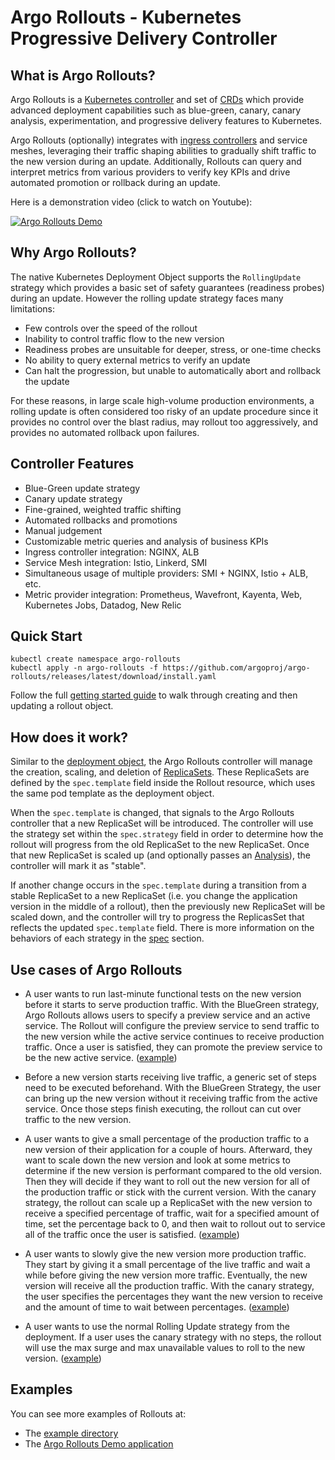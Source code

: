 # Argo Rollouts - Kubernetes Progressive Delivery Controller

## What is Argo Rollouts?
Argo Rollouts is a [Kubernetes controller](https://kubernetes.io/docs/concepts/architecture/controller/) and set of [CRDs](https://kubernetes.io/docs/concepts/extend-kubernetes/api-extension/custom-resources/) which provide advanced deployment capabilities such as blue-green, canary, canary analysis, experimentation, and progressive delivery features to Kubernetes. 

Argo Rollouts (optionally) integrates with [ingress controllers](https://kubernetes.io/docs/concepts/services-networking/ingress/) and service meshes, leveraging their traffic shaping abilities to gradually shift traffic to the new version during an update. Additionally, Rollouts can query and interpret metrics from various providers to verify key KPIs and drive automated promotion or rollback during an update.

Here is a demonstration video (click to watch on Youtube):

[![Argo Rollouts Demo](https://img.youtube.com/vi/hIL0E2gLkf8/0.jpg)](https://youtu.be/hIL0E2gLkf8)

## Why Argo Rollouts?
The native Kubernetes Deployment Object supports the `RollingUpdate` strategy which provides a basic set of safety guarantees (readiness probes) during an update. However the rolling update strategy faces many limitations:

* Few controls over the speed of the rollout
* Inability to control traffic flow to the new version
* Readiness probes are unsuitable for deeper, stress, or one-time checks
* No ability to query external metrics to verify an update
* Can halt the progression, but unable to automatically abort and rollback the update

For these reasons, in large scale high-volume production environments, a rolling update is often considered too risky of an update procedure since it provides no control over the blast radius, may rollout too aggressively, and provides no automated rollback upon failures.

## Controller Features
* Blue-Green update strategy
* Canary update strategy
* Fine-grained, weighted traffic shifting
* Automated rollbacks and promotions
* Manual judgement
* Customizable metric queries and analysis of business KPIs
* Ingress controller integration: NGINX, ALB
* Service Mesh integration: Istio, Linkerd, SMI
* Simultaneous usage of multiple providers: SMI + NGINX, Istio + ALB, etc.
* Metric provider integration: Prometheus, Wavefront, Kayenta, Web, Kubernetes Jobs, Datadog, New Relic

## Quick Start

```
kubectl create namespace argo-rollouts
kubectl apply -n argo-rollouts -f https://github.com/argoproj/argo-rollouts/releases/latest/download/install.yaml
```

Follow the full [getting started guide](getting-started.md) to walk through creating and then updating a rollout object. 

## How does it work?
Similar to the [deployment object](https://kubernetes.io/docs/concepts/workloads/controllers/deployment/), the Argo Rollouts controller will manage the creation, scaling, and deletion of [ReplicaSets](https://kubernetes.io/docs/concepts/workloads/controllers/replicaset/). These ReplicaSets are defined by the `spec.template` field inside the Rollout resource, which uses the same pod template as the deployment object. 

When the `spec.template` is changed, that signals to the Argo Rollouts controller that a new ReplicaSet will be introduced. The controller will use the strategy set within the `spec.strategy` field in order to determine how the rollout will progress from the old ReplicaSet to the new ReplicaSet. Once that new ReplicaSet is scaled up (and optionally passes an [Analysis](features/analysis/)), the controller will mark it as "stable". 

If another change occurs in the `spec.template` during a transition from a stable ReplicaSet to a new ReplicaSet (i.e. you change the application version in the middle of a rollout), then the previously new ReplicaSet will be scaled down, and the controller will try to progress the ReplicasSet that reflects the updated `spec.template` field. There is more information on the behaviors of each strategy in the [spec](features/specification/) section.

## Use cases of Argo Rollouts

- A user wants to run last-minute functional tests on the new version before it starts to serve production traffic. With the BlueGreen strategy, Argo Rollouts allows users to specify a preview service and an active service. The Rollout will configure the preview service to send traffic to the new version while the active service continues to receive production traffic. Once a user is satisfied, they can promote the preview service to be the new active service. ([example](https://github.com/argoproj/argo-rollouts/blob/master/examples/rollout-bluegreen.yaml))

- Before a new version starts receiving live traffic, a generic set of steps need to be executed beforehand. With the BlueGreen Strategy, the user can bring up the new version without it receiving traffic from the active service. Once those steps finish executing, the rollout can cut over traffic to the new version.

- A user wants to give a small percentage of the production traffic to a new version of their application for a couple of hours. Afterward, they want to scale down the new version and look at some metrics to determine if the new version is performant compared to the old version. Then they will decide if they want to roll out the new version for all of the production traffic or stick with the current version. With the canary strategy, the rollout can scale up a ReplicaSet with the new version to receive a specified percentage of traffic, wait for a specified amount of time, set the percentage back to 0, and then wait to rollout out to service all of the traffic once the user is satisfied. ([example](https://github.com/argoproj/argo-rollouts/blob/master/examples/rollout-analysis-step.yaml))

- A user wants to slowly give the new version more production traffic. They start by giving it a small percentage of the live traffic and wait a while before giving the new version more traffic. Eventually, the new version will receive all the production traffic. With the canary strategy, the user specifies the percentages they want the new version to receive and the amount of time to wait between percentages. ([example](https://github.com/argoproj/argo-rollouts/blob/master/examples/rollout-canary.yaml))

- A user wants to use the normal Rolling Update strategy from the deployment. If a user uses the canary strategy with no steps, the rollout will use the max surge and max unavailable values to roll to the new version. ([example](https://github.com/argoproj/argo-rollouts/blob/master/examples/rollout-rolling-update.yaml))

## Examples 

You can see more examples of Rollouts at:

 * The [example directory](https://github.com/argoproj/argo-rollouts/tree/master/examples)
 * The [Argo Rollouts Demo application](https://github.com/argoproj/rollouts-demo)
